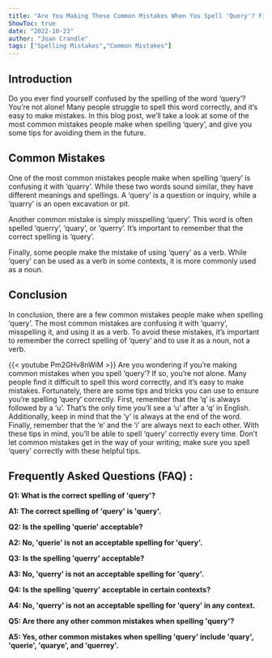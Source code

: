 ```yaml
---
title: "Are You Making These Common Mistakes When You Spell 'Query'? Find Out Now!"
ShowToc: true 
date: "2022-10-23"
author: "Joan Crandle" 
tags: ["Spelling Mistakes","Common Mistakes"]
---
```

## Introduction

Do you ever find yourself confused by the spelling of the word ‘query’? You’re not alone! Many people struggle to spell this word correctly, and it’s easy to make mistakes. In this blog post, we’ll take a look at some of the most common mistakes people make when spelling ‘query’, and give you some tips for avoiding them in the future.

## Common Mistakes

One of the most common mistakes people make when spelling ‘query’ is confusing it with ‘quarry’. While these two words sound similar, they have different meanings and spellings. A ‘query’ is a question or inquiry, while a ‘quarry’ is an open excavation or pit.

Another common mistake is simply misspelling ‘query’. This word is often spelled ‘querry’, ‘quary’, or ‘querry’. It’s important to remember that the correct spelling is ‘query’.

Finally, some people make the mistake of using ‘query’ as a verb. While ‘query’ can be used as a verb in some contexts, it is more commonly used as a noun.

## Conclusion

In conclusion, there are a few common mistakes people make when spelling ‘query’. The most common mistakes are confusing it with ‘quarry’, misspelling it, and using it as a verb. To avoid these mistakes, it’s important to remember the correct spelling of ‘query’ and to use it as a noun, not a verb.

{{< youtube Pm2GHv8nWiM >}} 
Are you wondering if you’re making common mistakes when you spell ‘query’? If so, you’re not alone. Many people find it difficult to spell this word correctly, and it’s easy to make mistakes. Fortunately, there are some tips and tricks you can use to ensure you’re spelling ‘query’ correctly. First, remember that the ‘q’ is always followed by a ‘u’. That’s the only time you’ll see a ‘u’ after a ‘q’ in English. Additionally, keep in mind that the ‘y’ is always at the end of the word. Finally, remember that the ‘e’ and the ‘i’ are always next to each other. With these tips in mind, you’ll be able to spell ‘query’ correctly every time. Don’t let common mistakes get in the way of your writing; make sure you spell ‘query’ correctly with these helpful tips.

## Frequently Asked Questions (FAQ) :
**Q1: What is the correct spelling of 'query'?**

**A1: The correct spelling of 'query' is 'query'.**

**Q2: Is the spelling 'querie' acceptable?**

**A2: No, 'querie' is not an acceptable spelling for 'query'.**

**Q3: Is the spelling 'querry' acceptable?**

**A3: No, 'querry' is not an acceptable spelling for 'query'.**

**Q4: Is the spelling 'querry' acceptable in certain contexts?**

**A4: No, 'querry' is not an acceptable spelling for 'query' in any context.**

**Q5: Are there any other common mistakes when spelling 'query'?**

**A5: Yes, other common mistakes when spelling 'query' include 'quary', 'querie', 'quarye', and 'querrey'.**





